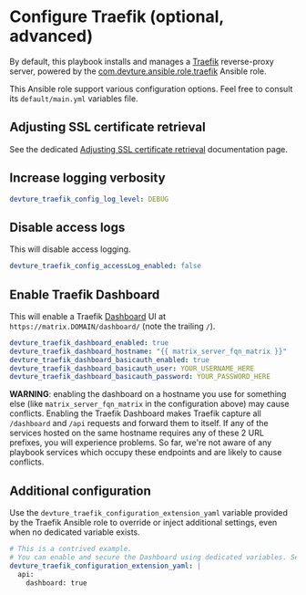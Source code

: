 # Configure Traefik (optional, advanced)

By default, this playbook installs and manages a [Traefik](https://doc.traefik.io/traefik/) reverse-proxy server, powered by the [com.devture.ansible.role.traefik](https://github.com/devture/com.devture.ansible.role.traefik) Ansible role.

This Ansible role support various configuration options. Feel free to consult its `default/main.yml` variables file.


## Adjusting SSL certificate retrieval

See the dedicated [Adjusting SSL certificate retrieval](configuring-playbook-ssl-certificates.md) documentation page.

## Increase logging verbosity

```yaml
devture_traefik_config_log_level: DEBUG
```

## Disable access logs

This will disable access logging.

```yaml
devture_traefik_config_accessLog_enabled: false
```

## Enable Traefik Dashboard

This will enable a Traefik [Dashboard](https://doc.traefik.io/traefik/operations/dashboard/) UI at `https://matrix.DOMAIN/dashboard/` (note the trailing `/`).

```yaml
devture_traefik_dashboard_enabled: true
devture_traefik_dashboard_hostname: "{{ matrix_server_fqn_matrix }}"
devture_traefik_dashboard_basicauth_enabled: true
devture_traefik_dashboard_basicauth_user: YOUR_USERNAME_HERE
devture_traefik_dashboard_basicauth_password: YOUR_PASSWORD_HERE
```

**WARNING**: enabling the dashboard on a hostname you use for something else (like `matrix_server_fqn_matrix` in the configuration above) may cause conflicts. Enabling the Traefik Dashboard makes Traefik capture all `/dashboard` and `/api` requests and forward them to itself. If any of the services hosted on the same hostname requires any of these 2 URL prefixes, you will experience problems. So far, we're not aware of any playbook services which occupy these endpoints and are likely to cause conflicts.

## Additional configuration

Use the `devture_traefik_configuration_extension_yaml` variable provided by the Traefik Ansible role to override or inject additional settings, even when no dedicated variable exists.

```yaml
# This is a contrived example.
# You can enable and secure the Dashboard using dedicated variables. See above.
devture_traefik_configuration_extension_yaml: |
  api:
    dashboard: true
```
